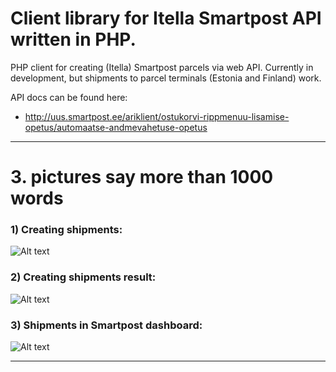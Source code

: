 # Client library for Itella Smartpost API written in PHP. 

PHP client for creating (Itella) Smartpost parcels via web API. 
Currently in development, but shipments to 
parcel terminals (Estonia and Finland) work. 

API docs can be found here: 
* http://uus.smartpost.ee/ariklient/ostukorvi-rippmenuu-lisamise-opetus/automaatse-andmevahetuse-opetus


***


# 3. pictures say more than 1000 words

### 1) Creating shipments: 
![Alt text](https://cloud.githubusercontent.com/assets/893499/17436623/fffb49ac-5b20-11e6-9151-0332fac9f61d.png "Creating shipments") 


### 2) Creating shipments result: 
![Alt text](https://cloud.githubusercontent.com/assets/893499/17436624/ffff0786-5b20-11e6-8107-4b967971af61.png "Creating shipments result") 

### 3) Shipments in Smartpost dashboard: 
![Alt text](https://cloud.githubusercontent.com/assets/893499/17436622/fffa4caa-5b20-11e6-8c34-dee707488b22.png "Shipments in Smartpost dashboard") 



***

